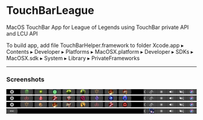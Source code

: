 # TouchBarLeague
MacOS TouchBar App for League of Legends using TouchBar private API and LCU API

To build app, add file TouchBarHelper.framework to folder Xcode.app⁩ ▸ ⁨Contents⁩ ▸ ⁨Developer⁩ ▸ ⁨Platforms⁩ ▸ ⁨MacOSX.platform⁩ ▸ ⁨Developer⁩ ▸ ⁨SDKs⁩ ▸ ⁨MacOSX.sdk⁩ ▸ ⁨System⁩ ▸ ⁨Library⁩ ▸ ⁨PrivateFrameworks⁩

------
### Screenshots
![alt text](https://raw.githubusercontent.com/nylonW/TouchBarLeague/master/assets/touchbar2.png)
![alt text](https://raw.githubusercontent.com/nylonW/TouchBarLeague/master/assets/touchbar3.png)
![alt text](https://raw.githubusercontent.com/nylonW/TouchBarLeague/master/assets/touchbar4.png)
![alt text](https://raw.githubusercontent.com/nylonW/TouchBarLeague/master/assets/touchbar1.png)
